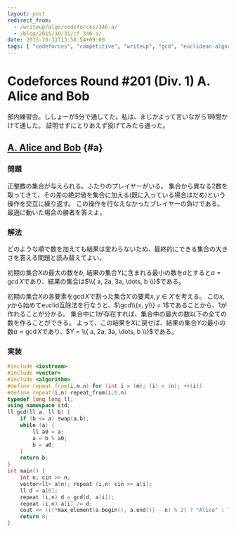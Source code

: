 ```yaml
---
layout: post
redirect_from:
  - /writeup/algo/codeforces/346-a/
  - /blog/2015/10/31/cf-346-a/
date: 2015-10-31T13:58:54+09:00
tags: [ "codeforces", "competitive", "writeup", "gcd", "euclidean-algorithm" ]
---
```


# Codeforces Round #201 (Div. 1) A. Alice and Bob

部内練習会。ししょーが5分で通してた。私は、まじかよって言いながら1時間かけて通した。
証明せずにとりあえず投げてみたら通った。

<!-- more -->

## [A. Alice and Bob](http://codeforces.com/contest/346/problem/A) {#a}

### 問題

正整数の集合が与えられる。ふたりのプレイヤーがいる。
集合から異なる2数を取ってきて、その差の絶対値を集合に加える(既に入っている場合はだめ)という操作を交互に繰り返す。
この操作を行なえなかったプレイヤーの負けである。最適に動いた場合の勝者を答えよ。

### 解法

どのような順で数を加えても結果は変わらないため、最終的にできる集合の大きさを答える問題と読み替えてよい。

初期の集合$X$の最大の数を$b$, 結果の集合$Y$に含まれる最小の数を$a$とすると$a = \gcd X$であり、結果の集合は$\\{ a, 2a, 3a, \dots, b \\}$である。

初期の集合$X$の各要素を$\gcd X$で割った集合$X'$の要素$x, y \in X'$を考える。
この$x, y$から始めてeuclid互除法を行なうと、$\gcd\\{x, y\\} = 1$であることから、$1$が作れることが分かる。
集合中に$1$が存在すれば、集合中の最大の数以下の全ての数を作ることができる。
よって、この結果を$X$に戻せば、結果の集合$Y$の最小の数$a = \gcd X$であり、$Y = \\{ a, 2a, 3a, \dots, b \\}$である。

### 実装

``` c++
#include <iostream>
#include <vector>
#include <algorithm>
#define repeat_from(i,m,n) for (int i = (m); (i) < (n); ++(i))
#define repeat(i,n) repeat_from(i,0,n)
typedef long long ll;
using namespace std;
ll gcd(ll a, ll b) {
    if (b <= a) swap(a,b);
    while (a) {
        ll a0 = a;
        a = b % a0;
        b = a0;
    }
    return b;
}
int main() {
    int n; cin >> n;
    vector<ll> a(n); repeat (i,n) cin >> a[i];
    ll d = a[0];
    repeat (i,n) d = gcd(d, a[i]);
    repeat (i,n) a[i] /= d;
    cout << (((*max_element(a.begin(), a.end()) - n) % 2) ? "Alice" : "Bob") << endl;
    return 0;
}
```
